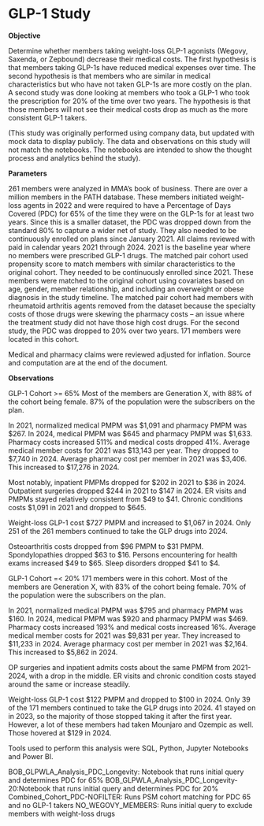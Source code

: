 # GLP-1 Study
**Objective**

Determine whether members taking weight-loss GLP-1 agonists (Wegovy, Saxenda, or Zepbound) decrease their medical costs. The first hypothesis is that members taking GLP-1s have reduced medical expenses over time. The second hypothesis is that members who are similar in medical characteristics but who have not taken GLP-1s are more costly on the plan.
A second study was done looking at members who took a GLP-1 who took the prescription for 20% of the time over two years. The hypothesis is that those members will not see their medical costs drop as much as the more consistent GLP-1 takers.

(This study was originally performed using company data, but updated with mock data to display publicly. The data and observations on this study will not match the notebooks. The notebooks are intended to show the thought process and analytics behind the study).

**Parameters**

261 members were analyzed in MMA’s book of business. There are over a million members in the PATH database. These members initiated weight-loss agents in 2022 and were required to have a Percentage of Days Covered (PDC) for 65% of the time they were on the GLP-1s for at least two years. Since this is a smaller dataset, the PDC was dropped down from the standard 80% to capture a wider net of study. They also needed to be continuously enrolled on plans since January 2021. All claims reviewed with paid in calendar years 2021 through 2024. 2021 is the baseline year where no members were prescribed GLP-1 drugs.
The matched pair cohort used propensity score to match members with similar characteristics to the original cohort. They needed to be continuously enrolled since 2021. These members were matched to the original cohort using covariates based on age, gender, member relationship, and including an overweight or obese diagnosis in the study timeline. The matched pair cohort had members with rheumatoid arthritis agents removed from the dataset because the specialty costs of those drugs were skewing the pharmacy costs – an issue where the treatment study did not have those high cost drugs.
For the second study, the PDC was dropped to 20% over two years. 171 members were located in this cohort.

Medical and pharmacy claims were reviewed adjusted for inflation. Source and computation are at the end of the document.

**Observations**

GLP-1 Cohort >= 65%
Most of the members are Generation X, with 88% of the cohort being female. 87% of the population were the subscribers on the plan. 

In 2021, normalized medical PMPM was $1,091 and pharmacy PMPM was $267. In 2024, medical PMPM was $645 and pharmacy PMPM was $1,633. Pharmacy costs increased 511% and medical costs dropped 41%. Average medical member costs for 2021 was $13,143 per year. They dropped to $7,740 in 2024. Average pharmacy cost per member in 2021 was $3,406. This increased to $17,276 in 2024.

Most notably, inpatient PMPMs dropped for $202 in 2021 to $36 in 2024. Outpatient surgeries dropped $244 in 2021 to $147 in 2024. ER visits and PMPMs stayed relatively consistent from $49 to $41. Chronic conditions costs $1,091 in 2021 and dropped to $645. 

Weight-loss GLP-1 cost $727 PMPM and increased to $1,067 in 2024. Only 251 of the 261 members continued to take the GLP drugs into 2024.

Osteoarthritis costs dropped from $96 PMPM to $31 PMPM. Spondylopathies dropped $63 to $16. Persons encountering for health exams increased $49 to $65. Sleep disorders dropped $41 to $4.

GLP-1 Cohort =< 20%
171 members were in this cohort. Most of the members are Generation X, with 83% of the cohort being female. 70% of the population were the subscribers on the plan. 

In 2021, normalized medical PMPM was $795 and pharmacy PMPM was $160. In 2024, medical PMPM was $920 and pharmacy PMPM was $469. Pharmacy costs increased 193% and medical costs increased 16%. Average medical member costs for 2021 was $9,831 per year. They increased to $11,233  in 2024. Average pharmacy cost per member in 2021 was $2,164. This increased to $5,862 in 2024.

OP surgeries and inpatient admits costs about the same PMPM from 2021-2024, with a drop in the middle. ER visits and chronic condition costs stayed around the same or increase steadily. 

Weight-loss GLP-1 cost $122 PMPM and dropped to $100 in 2024. Only 39 of the 171 members continued to take the GLP drugs into 2024. 41 stayed on in 2023, so the majority of those stopped taking it after the first year. However, a lot of these members had taken Mounjaro and Ozempic as well. Those hovered at $129 in 2024.


Tools used to perform this analysis were SQL, Python, Jupyter Notebooks and Power BI.

BOB_GLPWLA_Analysis_PDC_Longevity: Notebook that runs initial query and determines PDC for 65%
BOB_GLPWLA_Analysis_PDC_Longevity-20:Notebook that runs initial query and determines PDC for 20%
Combined_Cohort_PDC-NOFILTER: Runs PSM cohort matching for PDC 65 and no GLP-1 takers
NO_WEGOVY_MEMBERS: Runs initial query to exclude members with weight-loss drugs


